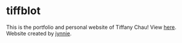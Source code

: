 # tiffblot

This is the portfolio and personal website of Tiffany Chau! View [here](https://tiffblot.com). Website created by [jynnie](https://github.com/jynnie).
